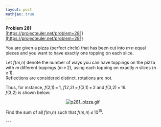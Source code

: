 ```yaml
---
layout: post
mathjax: true
---
```

**Problem 281**  
[https://projecteuler.net/problem=281](https://projecteuler.net/problem=281)

<p>You are given a pizza (perfect circle) that has been cut into <var>m</var>·<var>n</var> equal pieces and you want to have exactly one topping on each slice.</p>

<p>Let <var>f</var>(<var>m</var>,<var>n</var>) denote the number of ways you can have toppings on the pizza with <var>m</var> different toppings (<var>m</var> ≥ 2), using each topping on exactly <var>n</var> slices (<var>n</var> ≥ 1). <br />Reflections are considered distinct, rotations are not. </p>

<p>Thus, for instance, <var>f</var>(2,1) = 1, <var>f</var>(2,2) = <var>f</var>(3,1) = 2 and <var>f</var>(3,2) = 16. <br /><var>f</var>(3,2) is shown below:</p>

<div align="center"><img src="https://projecteuler.net/project/images/p281_pizza.gif" class="dark_img" alt="p281_pizza.gif" /></div>

<p>Find the sum of all <var>f</var>(<var>m</var>,<var>n</var>) such that <var>f</var>(<var>m</var>,<var>n</var>) ≤ 10<sup>15</sup>.</p>
---
